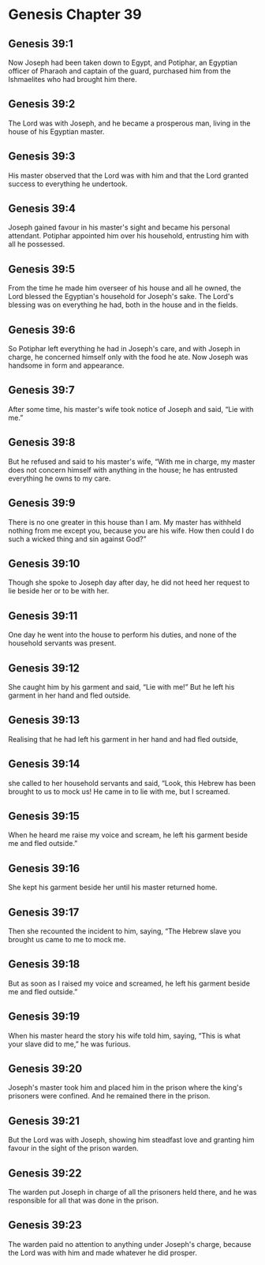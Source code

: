 # Genesis Chapter 39

## Genesis 39:1
Now Joseph had been taken down to Egypt, and Potiphar, an Egyptian officer of Pharaoh and captain of the guard, purchased him from the Ishmaelites who had brought him there.

## Genesis 39:2
The Lord was with Joseph, and he became a prosperous man, living in the house of his Egyptian master.

## Genesis 39:3
His master observed that the Lord was with him and that the Lord granted success to everything he undertook.

## Genesis 39:4
Joseph gained favour in his master's sight and became his personal attendant. Potiphar appointed him over his household, entrusting him with all he possessed.

## Genesis 39:5
From the time he made him overseer of his house and all he owned, the Lord blessed the Egyptian's household for Joseph's sake. The Lord's blessing was on everything he had, both in the house and in the fields.

## Genesis 39:6
So Potiphar left everything he had in Joseph's care, and with Joseph in charge, he concerned himself only with the food he ate. Now Joseph was handsome in form and appearance.

## Genesis 39:7
After some time, his master's wife took notice of Joseph and said, “Lie with me.”

## Genesis 39:8
But he refused and said to his master's wife, “With me in charge, my master does not concern himself with anything in the house; he has entrusted everything he owns to my care.

## Genesis 39:9
There is no one greater in this house than I am. My master has withheld nothing from me except you, because you are his wife. How then could I do such a wicked thing and sin against God?”

## Genesis 39:10
Though she spoke to Joseph day after day, he did not heed her request to lie beside her or to be with her.

## Genesis 39:11
One day he went into the house to perform his duties, and none of the household servants was present.

## Genesis 39:12
She caught him by his garment and said, “Lie with me!” But he left his garment in her hand and fled outside.

## Genesis 39:13
Realising that he had left his garment in her hand and had fled outside,

## Genesis 39:14
she called to her household servants and said, “Look, this Hebrew has been brought to us to mock us! He came in to lie with me, but I screamed.

## Genesis 39:15
When he heard me raise my voice and scream, he left his garment beside me and fled outside.”

## Genesis 39:16
She kept his garment beside her until his master returned home.

## Genesis 39:17
Then she recounted the incident to him, saying, “The Hebrew slave you brought us came to me to mock me.

## Genesis 39:18
But as soon as I raised my voice and screamed, he left his garment beside me and fled outside.”

## Genesis 39:19
When his master heard the story his wife told him, saying, “This is what your slave did to me,” he was furious.

## Genesis 39:20
Joseph's master took him and placed him in the prison where the king's prisoners were confined. And he remained there in the prison.

## Genesis 39:21
But the Lord was with Joseph, showing him steadfast love and granting him favour in the sight of the prison warden.

## Genesis 39:22
The warden put Joseph in charge of all the prisoners held there, and he was responsible for all that was done in the prison.

## Genesis 39:23
The warden paid no attention to anything under Joseph's charge, because the Lord was with him and made whatever he did prosper.
